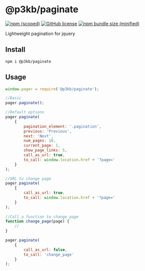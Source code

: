 # @p3kb/paginate

[![npm (scoped)](https://img.shields.io/npm/v/@p3kb/paginate.svg)](https://github.com/p3kb/paginate/blob/master/README.md) [![GitHub license](https://img.shields.io/github/license/p3kb/paginate.svg)](https://github.com/p3kb/paginate/blob/master/LICENSE) [![npm bundle size (minified)](https://img.shields.io/bundlephobia/min/@p3kb/paginate.svg)](https://github.com/p3kb/paginate/blob/master/src/paginate.min.js)

Lightweight pagination for jquery

## Install

```
npm i @p3kb/paginate
```

## Usage

```js
window.pager = require('@p3kb/paginate');

//Basic
pager.paginate();

//Default options
pager.paginate(
    {
        pagination_element: '.pagination',
        previous: 'Previous',
        next: 'Next',
        num_pages: 10,
        current_page: 1,
        show_page_links: 5,
        call_as_url: true,
        to_call: window.location.href + '?page='
    }
);

//URL to change page
pager.paginate(
    {
        call_as_url: true,
        to_call: window.location.href + '?page='
    }
);
    
//Call a function to change page
function change_page(page) {
    //
}

pager.paginate(
    {
        call_as_url: false,
        to_call: 'change_page'
    }
);
```
